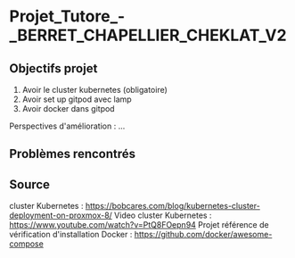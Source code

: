 # Projet_Tutore_-_BERRET_CHAPELLIER_CHEKLAT_V2

## Objectifs projet

1. Avoir le cluster kubernetes (obligatoire)
2. Avoir set up gitpod avec lamp
3. Avoir docker dans gitpod

Perspectives d'amélioration :
...


## Problèmes rencontrés



## Source

cluster Kubernetes : https://bobcares.com/blog/kubernetes-cluster-deployment-on-proxmox-8/
Video cluster Kubernetes : https://www.youtube.com/watch?v=PtQ8FOepn94
Projet référence de vérification d'installation Docker : https://github.com/docker/awesome-compose
